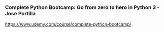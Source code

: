 ### Complete Python Bootcamp: Go from zero to hero in Python 3 - Jose Portilla
https://www.udemy.com/course/complete-python-bootcamp/